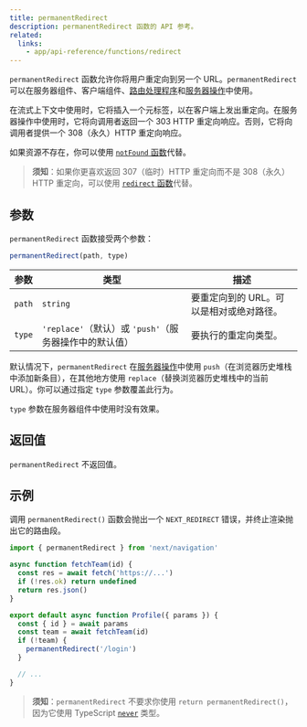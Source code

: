 ```yaml
---
title: permanentRedirect
description: permanentRedirect 函数的 API 参考。
related:
  links:
    - app/api-reference/functions/redirect
---
```


`permanentRedirect` 函数允许你将用户重定向到另一个 URL。`permanentRedirect` 可以在服务器组件、客户端组件、[路由处理程序](/nextjs-cn/app/building-your-application/routing/route-handlers)和[服务器操作](/nextjs-cn/app/building-your-application/data-fetching/server-actions-and-mutations)中使用。

在流式上下文中使用时，它将插入一个元标签，以在客户端上发出重定向。在服务器操作中使用时，它将向调用者返回一个 303 HTTP 重定向响应。否则，它将向调用者提供一个 308（永久）HTTP 重定向响应。

如果资源不存在，你可以使用 [`notFound` 函数](/nextjs-cn/app/api-reference/functions/not-found)代替。

> **须知**：如果你更喜欢返回 307（临时）HTTP 重定向而不是 308（永久）HTTP 重定向，可以使用 [`redirect` 函数](/nextjs-cn/app/api-reference/functions/redirect)代替。

## 参数

`permanentRedirect` 函数接受两个参数：

```js
permanentRedirect(path, type)
```

| 参数   | 类型                                                   | 描述                                     |
| ------ | ------------------------------------------------------ | ---------------------------------------- |
| `path` | `string`                                               | 要重定向到的 URL。可以是相对或绝对路径。 |
| `type` | `'replace'`（默认）或 `'push'`（服务器操作中的默认值） | 要执行的重定向类型。                     |

默认情况下，`permanentRedirect` 在[服务器操作](/nextjs-cn/app/building-your-application/data-fetching/server-actions-and-mutations)中使用 `push`（在浏览器历史堆栈中添加新条目），在其他地方使用 `replace`（替换浏览器历史堆栈中的当前 URL）。你可以通过指定 `type` 参数覆盖此行为。

`type` 参数在服务器组件中使用时没有效果。

## 返回值

`permanentRedirect` 不返回值。

## 示例

调用 `permanentRedirect()` 函数会抛出一个 `NEXT_REDIRECT` 错误，并终止渲染抛出它的路由段。

```jsx
import { permanentRedirect } from 'next/navigation'

async function fetchTeam(id) {
  const res = await fetch('https://...')
  if (!res.ok) return undefined
  return res.json()
}

export default async function Profile({ params }) {
  const { id } = await params
  const team = await fetchTeam(id)
  if (!team) {
    permanentRedirect('/login')
  }

  // ...
}
```

> **须知**：`permanentRedirect` 不要求你使用 `return permanentRedirect()`，因为它使用 TypeScript [`never`](https://www.typescriptlang.org/docs/handbook/2/functions.html#never) 类型。
